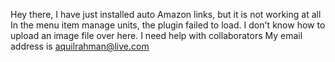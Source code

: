 Hey there, I have just installed auto Amazon links, but it is not working at all
In the menu item manage units, the plugin failed to load.
I don't know how to upload an image file over here.
I need help with collaborators
My email address is aquilrahman@live.com

<!---
aquil61/aquil61 is a ✨ special ✨ repository because its `README.md` (this file) appears on your GitHub profile.
You can click the Preview link to take a look at your changes.
--->
